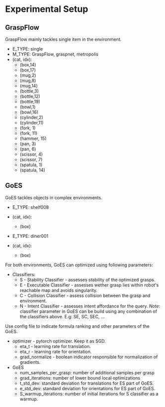 # Experimental Setup

## GraspFlow

GraspFlow mainly tackles single item in the environment.

 - E_TYPE: single
 - M_TYPE: GraspFlow, graspnet, metropolis
 - (cat, idx): 
    - (box,14)
    - (box,17)
    - (mug,2)
    - (mug,8)
    - (mug,14)
    - (bottle,3)
    - (bottle,12)
    - (bottle,19)
    - (bowl,1)
    - (bowl,16)
    - (cylinder,2)
    - (cylinder,11)
    - (fork, 1)
    - (fork, 11)
    - (hammer, 15)
    - (pan, 3)
    - (pan, 6)
    - (scissor, 4)
    - (scissor, 7)
    - (spatula, 1)
    - (spatula, 14)


## GoES 

GoES tackles objects in complex environments.

   - E_TYPE: shelf008
   - (cat, idx):
      - (box)
   
   - E_TYPE: diner001
   - (cat, idx):
      - (box)

For both environments, GoES can optimized using following parameters:
   - Classifiers:
      - S - Stability Classifier - assesses stability of the optimized grasps.
      - E - Executable Classifier - assesses wether grasp lies within robot's reachable map and avoids singularity.
      - C - Collision Classifier - assess collision between the grasp and environment.
      - N - Intent Classifier - assesses intent affordance for the query.
      *Note*: classifier parameter in GoES can be build using any combination of the classifiers above. E.g: SE, SC, SEC, ...
   
Use config file to indicate formula ranking and other parameters of the GoES.
   - optimizer - pytorch optimizer. Keep it as SGD.
      - eta_t - learning rate for translation.
      - eta_r - learning rate for orientation.
      - grad_normalize - boolean indicator responsible for normalization of gradients.
   - GoES
      - num_samples_per_grasp: number of additional samples per grasp
      - grad_iterations: number of lower bound local optimizations
      - t_std_dev: standard deviation for translations for ES part of GoES.
      - e_std_dev: standard deviation for orientations for ES part of GoES.
      - S_warmup_iterations: number of initial iterations for S classifier as a warmup.


